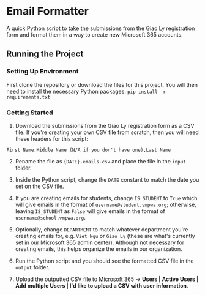 # Email Formatter

A quick Python script to take the submissions from the Giao Ly registration form and format
them in a way to create new Microsoft 365 accounts.

## Running the Project

### Setting Up Environment
First clone the repository or download the files for this project. You will then need to install 
the necessary Python packages: `pip install -r requirements.txt`

### Getting Started
1. Download the submissions from the Giao Ly registration form as a CSV file. If you're creating your 
own CSV file from scratch, then you will need these headers for this script:

```csv
First Name,Middle Name (N/A if you don't have one),Last Name
```

2. Rename the file as `{DATE}-emails.csv` and place the file in the `input` folder.

3. Inside the Python script, change the `DATE` constant to match the date you set on the CSV file. 

4. If you are creating emails for students, change `IS_STUDENT` to `True` which will give emails in 
the format of `username@student.vmpwa.org`; otherwise, leaving `IS_STUDENT` as `False` will give 
emails in the format of `username@school.vmpwa.org`.

5. Optionally, change `DEPARTMENT` to match whatever department you're creating emails for, e.g. 
`Viet Ngu` or `Giao Ly` (these are what's currently set in our Microsoft 365 admin center). Although
not necessary for creating emails, this helps organize the emails in our organization.

6. Run the Python script and you should see the formatted CSV file in the `output` folder.

7. Upload the outputted CSV file to [Microsoft 365](https://admin.microsoft.com/#/homepage) -> 
**Users | Active Users | Add multiple Users | I'd like to upload a CSV with user information**.